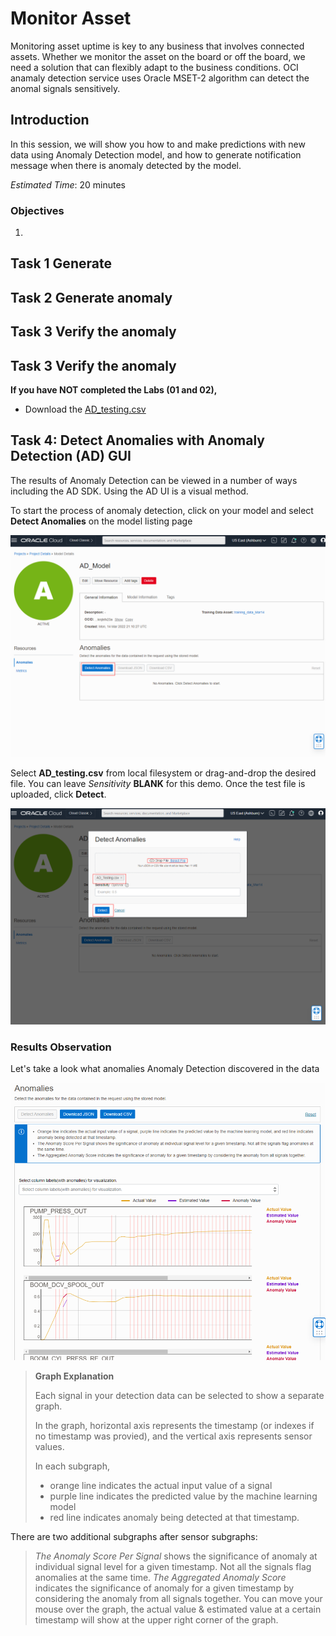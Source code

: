 # Monitor Asset

Monitoring asset uptime is key to any business that involves connected assets. Whether we monitor the asset on the board or off the board, we need a solution that can flexibly adapt to the business conditions. OCI anamaly detection service uses Oracle MSET-2 algorithm can detect the anomal signals sensitively.

## Introduction
In this session, we will show you how to and make predictions with new data using Anomaly Detection model, and how to generate notification message when there is anomaly detected by the model.

*Estimated Time*: 20 minutes

### Objectives
1.

## Task 1 Generate 



## Task 2 Generate anomaly



## Task 3 Verify the anomaly

## Task 3 Verify the anomaly



**If you have NOT completed the Labs (01 and 02),**
- Download the [AD_testing.csv](https://objectstorage.us-ashburn-1.oraclecloud.com/p/L5-dC68rtjqN_oY1rqMqJs5vRa5Y0Rph12suyFhqaYN_2lvOlOp_vdCBZPh3OcOI/n/orasenatdpltintegration03/b/AD_bucket/o/AD_Testing.csv) 



## Task 4: Detect Anomalies with Anomaly Detection (AD) GUI



The results of Anomaly Detection can be viewed in a number of ways including the AD SDK. Using the AD UI is a visual method.

To start the process of anomaly detection, click on your model and select **Detect Anomalies** on the model listing page

![UI](./images/imageUI1.png " ")

Select  **AD_testing.csv** from local filesystem or drag-and-drop the desired file.
You can leave _Sensitivity_ **BLANK** for this demo. 
Once the test file is uploaded, click **Detect**.  

![UI](./images/imageUI2.png " ")


### Results Observation

Let's take a look what anomalies Anomaly Detection discovered in the data

![UI](./images/imageUI3.png " ")

>**Graph Explanation**
>
>Each signal in your detection data can be selected to show a separate graph.
>>
>In the graph, horizontal axis represents the timestamp (or indexes if no timestamp was provied), and the vertical axis represents sensor values.
>
>In each subgraph, 
>- orange line indicates the actual input value of a signal
>- purple line indicates the predicted value by the machine learning model
>- red line indicates anomaly being detected at that timestamp.
>
There are two additional subgraphs after sensor subgraphs:
>
>_The Anomaly Score Per Signal_ shows the significance of anomaly at individual signal level for a given timestamp. Not all the signals flag anomalies at the same time.
>_The Aggregated Anomaly Score_ indicates the significance of anomaly for a given timestamp by considering the anomaly from all signals together.
>You can move your mouse over the graph, the actual value & estimated value at a certain timestamp will show at the upper right corner of the graph.